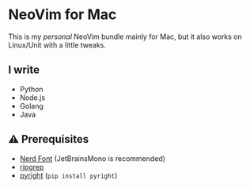 # NeoVim for Mac

This is my *personal* NeoVim bundle mainly for Mac, but it also works on Linux/Unit with a little tweaks.


## I write

- Python
- Node.js
- Golang
- Java


## ⚠️  Prerequisites

- [Nerd Font](https://www.nerdfonts.com/font-downloads) (JetBrainsMono is recommended)
- [ripgrep](https://github.com/BurntSushi/ripgrep)
- [pyright](https://microsoft.github.io/pyright) (`pip install pyright`)
